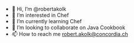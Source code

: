 - 👋 Hi, I’m @robertakolk
- 👀 I’m interested in Chef
- 🌱 I’m currently learning Chef
- 💞️ I’m looking to collaborate on Java Cookbook
- 📫 How to reach me robert.akolk@concordia.ch

<!---
robertakolk/robertakolk is a ✨ special ✨ repository because its `README.md` (this file) appears on your GitHub profile.
You can click the Preview link to take a look at your changes.
--->
